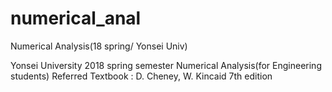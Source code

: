 # numerical_anal
Numerical Analysis(18 spring/ Yonsei Univ)

Yonsei University 2018 spring semester Numerical Analysis(for Engineering students)
Referred Textbook : D. Cheney, W. Kincaid <Numerical Mathematics and Computing> 7th edition
